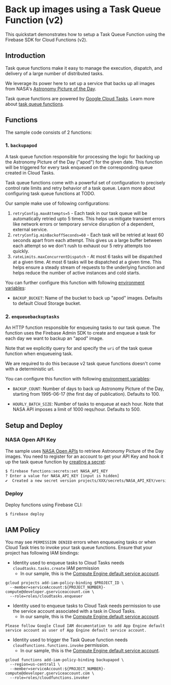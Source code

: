 # Back up images using a Task Queue Function (v2)
This quickstart demonstrates how to setup a Task Queue Function using the Firebase SDK for Cloud Functions (v2).

## Introduction

Task queue functions make it easy to manage the execution, dispatch, and delivery of a large number of distributed tasks.

We leverage its power here to set up a service that backs up all images from NASA's [Astronomy Picture of the Day](https://apod.nasa.gov/apod/astropix.html).

Task queue functions are powered by [Google Cloud Tasks](https://cloud.google.com/tasks). Learn more about [task queue functions](https://firebase.google.com/docs/functions/beta/task-functions).

## Functions
The sample code consists of 2 functions:

### 1. `backupapod`
A task queue function responsible for processing the logic for backing up the Astronomy Picture of the Day ("apod") for the given date. This function will be triggered for every task enqueued on the corresponding queue created in Cloud Tasks.

Task queue functions come with a powerful set of configuration to precisely control rate limits and retry behavior of a task queue. Learn more about configuring task queue functions at TODO.

Our sample make use of following configurations:

1) `retryConfig.maxAttempts=5` - Each task in our task queue will be automatically retried upto 5 times. This helps us mitigate transient errors like network errors or temporary service disruption of a dependent, external service.
2) `retryConfig.minBackoffSeconds=60` - Each task will be retried at least 60 seconds apart from each attempt. This gives us a large buffer between each attempt so we don't rush to exhaust our 5 retry attempts too quickly.
3) `rateLimits.maxConcurrentDispatch` - At most 6 tasks will be dispatched at a given time. At most 6 tasks will be dispatched at a given time. This helps ensure a steady stream of requests to the underlying function and helps reduce the number of active instances and cold starts.

You can further configure this function with following [environment variables](https://firebase.google.com/docs/functions/config-env):

* `BACKUP_BUCKET`: Name of the bucket to back up "apod" images. Defaults to default Cloud Storage bucket.

### 2. `enqueuebackuptasks`
An HTTP function responsible for enqueuing tasks to our task queue. The function uses the Firebase Admin SDK to create and enqueue a task for each day we want to backup an "apod" image.

Note that we explicitly query for and specify the `uri` of the task queue function when enqueueing task.

We are required to do this because v2 task queue functions doesn't come with a deterministic url.

You can configure this function with following [environment variables](https://firebase.google.com/docs/functions/config-env):

* `BACKUP_COUNT`: Number of days to back up Astronomy Picture of the Day, starting from 1995-06-17 (the first day of publication). Defaults to 100.

* `HOURLY_BATCH_SIZE`: Number of tasks to enqueue at each hour. Note that NASA API imposes a limit of 1000 reqs/hour. Defaults to 500.

## Setup and Deploy

### NASA Open API Key
The sample uses [NASA Open APIs](https://api.nasa.gov/) to retrieve Astronomy Picture of the Day  images. You need to register for an account to get your API Key and hook it up the task queue function by [creating a secret](https://firebase.google.com/docs/functions/config-env#secret-manager):

```bash
$ firebase functions:secrets:set NASA_API_KEY
? Enter a value for NASA_API_KEY [input is hidden]
✔  Created a new secret version projects/XXX/secrets/NASA_API_KEY/versions/1
```

### Deploy
Deploy functions using Firebase CLI:

```bash
$ firebase deploy
```

## IAM Policy
You may see `PERMISSION DENIED` errors when enqueueing tasks or when Cloud Task tries to invoke your task queue functions. Ensure that your project has following IAM bindings:

* Identity used to enqueue tasks to Cloud Tasks needs `cloudtasks.tasks.create` IAM permission
  * In our sample, this is the [Compute Engine default service account](https://cloud.google.com/compute/docs/access/service-accounts).

```
gcloud projects add-iam-policy-binding $PROJECT_ID \
  --member=serviceAccount:${PROJECT_NUMBER}-compute@developer.gserviceaccount.com \
  --role=roles/cloudtasks.enqueuer
```

* Identity used to enqueue tasks to Cloud Task needs permission to use the service account associated with a task in Cloud Tasks.
  * In our sample, this is the [Compute Engine default service account](https://cloud.google.com/compute/docs/access/service-accounts).

```
Please follow Google Cloud IAM documentation to add App Engine default service account as user of App Engine default service account.
```

* Identity used to trigger the Task Queue function needs `cloudfunctions.functions.invoke` permission.
  * In our sample, this is the [Compute Engine default service account](https://cloud.google.com/compute/docs/access/service-accounts).

```
gcloud functions add-iam-policy-binding backupapod \
  --region=us-central1 \
  --member=serviceAccount:${PROJECT_NUMBER}-compute@developer.gserviceaccount.com \
  --role=roles/cloudfunctions.invoker
```